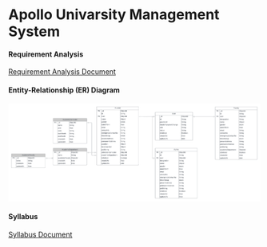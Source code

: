 # Apollo Univarsity Management System

#### Requirement Analysis
[Requirement Analysis Document](https://docs.google.com/document/d/10mkjS8boCQzW4xpsESyzwCCLJcM3hvLghyD_TeXPBx0/edit?usp=sharing)

#### Entity-Relationship (ER) Diagram
![Updated ER Diagram](./Final.png)

#### Syllabus
[Syllabus Document](https://docs.google.com/document/d/11xP_CImCt_3QnK196nWKfl6oMuRGpIM4MogAA8Hu4CE/edit?usp=sharing)
